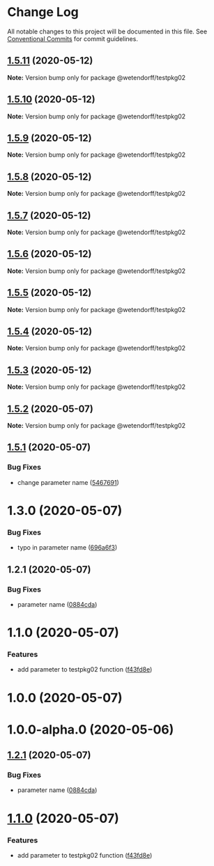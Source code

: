 # Change Log

All notable changes to this project will be documented in this file.
See [Conventional Commits](https://conventionalcommits.org) for commit guidelines.

## [1.5.11](https://github.com/wetendorff/lerna-repo/compare/v1.5.10...v1.5.11) (2020-05-12)

**Note:** Version bump only for package @wetendorff/testpkg02





## [1.5.10](https://github.com/wetendorff/lerna-repo/compare/v1.5.9...v1.5.10) (2020-05-12)

**Note:** Version bump only for package @wetendorff/testpkg02





## [1.5.9](https://github.com/wetendorff/lerna-repo/compare/v1.5.8...v1.5.9) (2020-05-12)

**Note:** Version bump only for package @wetendorff/testpkg02





## [1.5.8](https://github.com/wetendorff/lerna-repo/compare/v1.5.7...v1.5.8) (2020-05-12)

**Note:** Version bump only for package @wetendorff/testpkg02





## [1.5.7](https://github.com/wetendorff/lerna-repo/compare/v1.5.6...v1.5.7) (2020-05-12)

**Note:** Version bump only for package @wetendorff/testpkg02





## [1.5.6](https://github.com/wetendorff/lerna-repo/compare/v1.5.5...v1.5.6) (2020-05-12)

**Note:** Version bump only for package @wetendorff/testpkg02





## [1.5.5](https://github.com/wetendorff/lerna-repo/compare/v1.5.4...v1.5.5) (2020-05-12)

**Note:** Version bump only for package @wetendorff/testpkg02





## [1.5.4](https://github.com/wetendorff/lerna-repo/compare/v1.5.3...v1.5.4) (2020-05-12)

**Note:** Version bump only for package @wetendorff/testpkg02





## [1.5.3](https://github.com/wetendorff/lerna-repo/compare/v1.9.3...v1.5.3) (2020-05-12)

**Note:** Version bump only for package @wetendorff/testpkg02





## [1.5.2](https://github.com/wetendorff/lerna-repo/compare/v1.5.1...v1.5.2) (2020-05-07)

**Note:** Version bump only for package @wetendorff/testpkg02





## [1.5.1](https://github.com/wetendorff/lerna-repo/compare/v1.5.0...v1.5.1) (2020-05-07)


### Bug Fixes

* change parameter name ([5467691](https://github.com/wetendorff/lerna-repo/commit/54676912c701a18c49d03854f6321213c77741b4))





# 1.3.0 (2020-05-07)


### Bug Fixes

* typo in parameter name ([696a6f3](https://github.com/wetendorff/lerna-repo/commit/696a6f379d1150e5ccaa639679d787d666958ddd))



## 1.2.1 (2020-05-07)


### Bug Fixes

* parameter name ([0884cda](https://github.com/wetendorff/lerna-repo/commit/0884cdad707d97248a03b15a85c1987ebb745bf9))



# 1.1.0 (2020-05-07)


### Features

* add parameter to testpkg02 function ([f43fd8e](https://github.com/wetendorff/lerna-repo/commit/f43fd8ee6c842b649ebc46843534801d5b8744f1))



# 1.0.0 (2020-05-07)



# 1.0.0-alpha.0 (2020-05-06)





## [1.2.1](https://github.com/wetendorff/lerna-repo/compare/v1.2.0...v1.2.1) (2020-05-07)


### Bug Fixes

* parameter name ([0884cda](https://github.com/wetendorff/lerna-repo/commit/0884cdad707d97248a03b15a85c1987ebb745bf9))





# [1.1.0](https://github.com/wetendorff/lerna-repo/compare/v1.0.1...v1.1.0) (2020-05-07)


### Features

* add parameter to testpkg02 function ([f43fd8e](https://github.com/wetendorff/lerna-repo/commit/f43fd8ee6c842b649ebc46843534801d5b8744f1))
